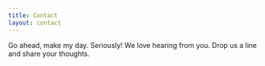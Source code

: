 ```yaml
---
title: Contact
layout: contact
---
```


Go ahead, make my day. Seriously! We love hearing from you. Drop us a line and  share your thoughts.
